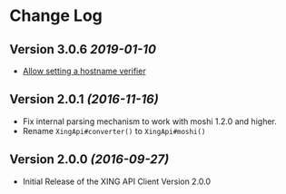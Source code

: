 Change Log
==========

Version 3.0.6 *2019-01-10*
----------------------------

* [Allow setting a hostname verifier](https://github.com/xing/xing-android-sdk/pull/242)

Version 2.0.1 *(2016-11-16)*
----------------------------

 * Fix internal parsing mechanism to work with moshi 1.2.0 and higher.
 * Rename `XingApi#converter()` to `XingApi#moshi()`

Version 2.0.0 *(2016-09-27)*
----------------------------

 * Initial Release of the XING API Client Version 2.0.0 